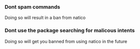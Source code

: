 ### Dont spam commands

Doing so will result in a ban from natico

### Dont use the package searching for malicous intents

Doing so will get you banned from using natico in the future
